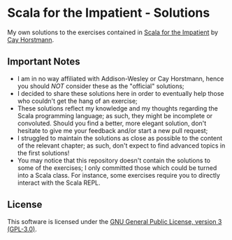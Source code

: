# Scala for the Impatient - Solutions
My own solutions to the exercises contained in [Scala for the Impatient](http://www.horstmann.com/scala/index.html) by [Cay Horstmann](http://www.horstmann.com/).

## Important Notes
* I am in no way affiliated with Addison-Wesley or Cay Horstmann, hence you should *NOT* consider these as the "official" solutions;
* I decided to share these solutions here in order to eventually help those who couldn't get the hang of an exercise;
* These solutions reflect my knowledge and my thoughts regarding the Scala programming language; as such, they might be 
incomplete or convoluted. Should you find a better, more elegant solution, don't hesitate to give me your feedback and/or start a new pull request;
* I struggled to maintain the solutions as close as possible to the content of the relevant chapter; as such, don't expect to find
 advanced topics in the first solutions!
* You may notice that this repository doesn't contain the solutions to some of the exercises; I only committed those which could be turned into a Scala class. 
For instance, some exercises require you to directly interact with the Scala REPL.

## License
This software is licensed under the [GNU General Public License, version 3 (GPL-3.0)](https://opensource.org/licenses/GPL-3.0).

